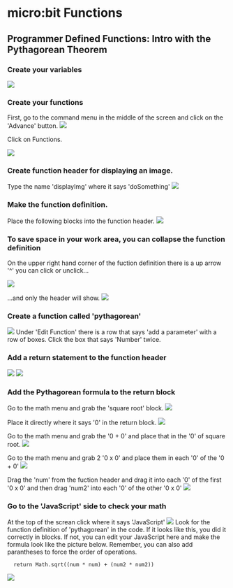 # micro:bit Functions
## Programmer Defined Functions: Intro with the Pythagorean Theorem
### Create your variables
![](https://github.com/SAYbaw/Gotham/blob/main/images/microbit/functions1/Screen%20Shot%202023-04-28%20at%2010.59.09%20AM.png)
### Create your functions
First, go to the command menu in the middle of the screen and click on the 'Advance' button.
![](https://github.com/SAYbaw/Gotham/blob/main/images/microbit/functions1/Screen%20Shot%202023-04-28%20at%2010.56.49%20AM.png)

Click on Functions.

![](https://github.com/SAYbaw/Gotham/blob/main/images/microbit/functions1/Screen%20Shot%202023-04-28%20at%2011.00.21%20AM.png)
### Create function header for displaying an image.
Type the name 'displayImg' where it says 'doSomething'
![](https://github.com/SAYbaw/Gotham/blob/main/images/microbit/functions1/Screen%20Shot%202023-05-01%20at%2012.18.48%20AM.png)
### Make the function definition.
Place the following blocks into the function header.
![](https://github.com/SAYbaw/Gotham/blob/main/images/microbit/functions1/Screen%20Shot%202023-05-01%20at%2012.19.20%20AM.png)
### To save space in your work area, you can collapse the function definition
On the upper right hand corner of the fuction definition there is a up arrow '^' you can click or unclick...

![](https://github.com/SAYbaw/Gotham/blob/main/images/microbit/functions1/Screen%20Shot%202023-04-28%20at%2011.04.40%20AM.png)

...and only the header will show.
![](https://github.com/SAYbaw/Gotham/blob/main/images/microbit/functions1/Screen%20Shot%202023-04-28%20at%2011.05.15%20AM.png)
### Create a function called 'pythagorean'
![](https://github.com/SAYbaw/Gotham/blob/main/images/microbit/functions1/Screen%20Shot%202023-04-28%20at%2011.07.39%20AM.png)
Under 'Edit Function' there is a row that says 'add a parameter' with a row of boxes. Click the box that says 'Number' twice.
### Add a return statement to the function header
![](https://github.com/SAYbaw/Gotham/blob/main/images/microbit/functions1/Screen%20Shot%202023-04-28%20at%2011.10.29%20AM.png)
![](https://github.com/SAYbaw/Gotham/blob/main/images/microbit/functions1/Screen%20Shot%202023-04-28%20at%2011.12.16%20AM.png)
### Add the Pythagorean formula to the return block
Go to the math menu and grab the 'square root' block.
![](https://github.com/SAYbaw/Gotham/blob/main/images/microbit/functions1/Screen%20Shot%202023-04-28%20at%2011.14.16%20AM.png)

Place it directly where it says '0' in the return block.
![](https://github.com/SAYbaw/Gotham/blob/main/images/microbit/functions1/Screen%20Shot%202023-04-28%20at%2011.15.13%20AM.png)

Go to the math menu and grab the '0 + 0' and place that in the '0' of square root.
![](https://github.com/SAYbaw/Gotham/blob/main/images/microbit/functions1/Screen%20Shot%202023-04-28%20at%2011.15.56%20AM.png)

Go to the math menu and grab 2 '0 x 0' and place them in each '0' of the '0 + 0'
![](https://github.com/SAYbaw/Gotham/blob/main/images/microbit/functions1/Screen%20Shot%202023-04-28%20at%2011.20.21%20AM.png)

Drag the 'num' from the fuction header and drag it into each '0' of the first '0 x 0' and then drag 'num2' into each '0' of the other '0 x 0'
![](https://github.com/SAYbaw/Gotham/blob/main/images/microbit/functions1/Screen%20Shot%202023-04-28%20at%2011.21.36%20AM.png)

### Go to the 'JavaScript' side to check your math
At the top of the screan click where it says 'JavaScript'
![](https://github.com/SAYbaw/Gotham/blob/main/images/microbit/functions1/Screen%20Shot%202023-04-28%20at%2012.25.05%20PM.png)
Look for the function definition of 'pythagorean' in the code. If it looks like this, you did it correctly in blocks. If not, you can edit your JavaScript here and make the formula look like the picture below. Remember, you can also add parantheses to force the order of operations.

      return Math.sqrt((num * num) + (num2 * num2))
      
![](https://github.com/SAYbaw/Gotham/blob/main/images/microbit/functions1/Screen%20Shot%202023-04-28%20at%2012.25.40%20PM.png)
